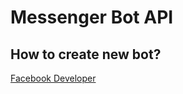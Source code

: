 # Messenger Bot API

## How to create new bot?

[Facebook Developer](https://developer.facebook.com)
